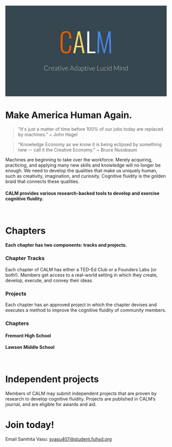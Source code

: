 ![](newCALMLogo.jpg)

# Make America Human Again.
> "It's just a matter of time before 100% of our jobs today are replaced by machines."
  ~ John Hagel
  
> "Knowledge Economy as we know it is being eclipsed by something new -- call it the Creative Economy."
  ~ Bruce Nussbaum

Machines are beginning to take over the workforce. Merely acquiring, practicing, and applying many new skills and knowledge will no longer be enough. We need to develop the qualities that make us uniquely human, such as creativity, imagination, and curiosity. Cognitive fluidity is the golden braid that connects these qualities. 
#### CALM provides various research-backed tools to develop and exercise cognitive fluidity.
&nbsp;
# Chapters
#### Each chapter has two components: tracks and projects. 
### Chapter Tracks
Each chapter of CALM has either a TED-Ed Club or a Founders Labs (or both!). Members get access to a real-world setting in which they create, develop, execute, and convey their ideas.
### Projects
Each chapter has an approved project in which the chapter devises and executes a method to improve the cognitive fluidity of community members. 
### Chapters
#### **Fremont High School**
#### **Lawson Middle School**
&nbsp; 
&nbsp;


# Independent projects
Members of CALM may submit independent projects that are proven by research to develop cognitive fluidity. Projects are published in CALM’s journal, and are eligible for awards and aid.

# Join today!
<!-- <form action="mailto:svasu407@student.fuhsd.org" method="post" enctype="text/plain">
Name:<br>
<input type="text" name="name"><br>
E-mail:<br>
<input type="text" name="mail"><br>
School:<br>
<input type="text" name="school"><br>
Grade:<br>
<input type="text" name="grade"><br>
Comment:<br>
<input type="text" name="comment" size="50"><br><br>
<input type="submit" value="Send">
<input type="reset" value="Reset">
</form> -->
Email Samhita Vasu: <a href="mailto:svasu407@student.fuhsd.org">svasu407@student.fuhsd.org</a>
&nbsp;
&nbsp;
<!-- This is Creative Adaptive Lucid Mind's new website. Here is the [old website](https://samhitavasu.github.io/gocalm.github.io). -->
